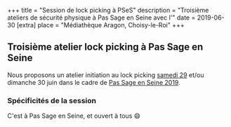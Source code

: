 +++
title = "Session de lock picking à PSeS"
description = "Troisième ateliers de sécurité physique à Pas Sage en Seine avec l'"
date = 2019-06-30
[extra]
place = "Médiathèque Aragon, Choisy-le-Roi"
+++

## Troisième atelier lock picking à Pas Sage en Seine

Nous proposons un atelier initiation au lock picking [samedi
29](@/activités/lock-picking/session-pses-3.fr.md) et/ou dimanche 30 juin dans le
cadre de [Pas Sage en Seine 2019](@/activités/passage_en_seine/pses_2019.fr.md).

### Spécificités de la session

C'est à Pas Sage en Seine, et ouvert à tous 😄
